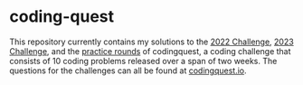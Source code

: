 # coding-quest
 This repository currently contains my solutions to the [2022 Challenge](https://github.com/the-ianyu/coding-quest/tree/main/2022%20Challenge), [2023 Challenge](https://github.com/the-ianyu/coding-quest/tree/main/2023%20Challenge), and the [practice rounds](https://github.com/the-ianyu/coding-quest/tree/main/Practice%20Round) of codingquest, a coding challenge that consists of 10 coding problems released over a span of two weeks. The questions for the challenges can all be found at [codingquest.io](https://codingquest.io).